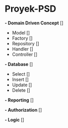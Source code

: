# Proyek-PSD
**- Domain Driven Concept** []
  - Model []
  - Factory []
  - Repository []
  - Handler []
  - Controller []
    
**- Database** []
  - Select []
  - Insert []
  - Update []
  - Delete []

**- Reporting** []
  
**- Authorization** []
  
**- Logic** []
